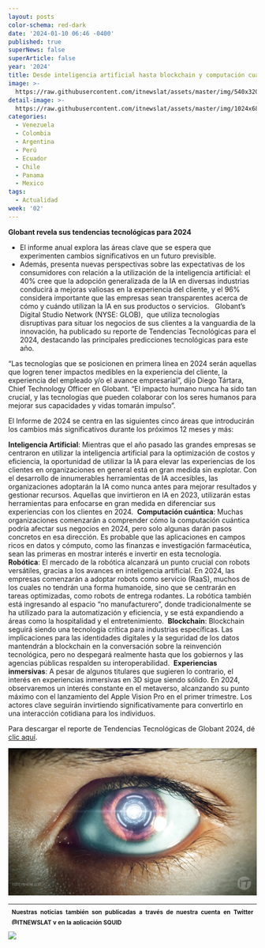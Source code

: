```yaml
---
layout: posts
color-schema: red-dark
date: '2024-01-10 06:46 -0400'
published: true
superNews: false
superArticle: false
year: '2024'
title: Desde inteligencia artificial hasta blockchain y computación cuántica
image: >-
  https://raw.githubusercontent.com/itnewslat/assets/master/img/540x320/Vision-futuro-p.jpg
detail-image: >-
  https://raw.githubusercontent.com/itnewslat/assets/master/img/1024x680/Vision-futuro-g.jpg
categories:
  - Venezuela
  - Colombia
  - Argentina
  - Perú
  - Ecuador
  - Chile
  - Panama
  - Mexico
tags:
  - Actualidad
week: '02'
---
```

**Globant revela sus tendencias tecnológicas para 2024**

- El informe anual explora las áreas clave que se espera que experimenten cambios significativos en un futuro previsible.  
- Además, presenta nuevas perspectivas sobre las expectativas de los consumidores con relación a la utilización de la inteligencia artificial: el 40% cree que la adopción generalizada de la IA en diversas industrias conducirá a mejoras valiosas en la experiencia del cliente, y el 96% considera importante que las empresas sean transparentes acerca de cómo y cuándo utilizan la IA en sus productos o servicios.
 
Globant’s Digital Studio Network (NYSE: GLOB),  que utiliza tecnologías disruptivas para situar los negocios de sus clientes a la vanguardia de la innovación, ha publicado su reporte de Tendencias Tecnológicas para el 2024, destacando las principales predicciones tecnológicas para este año. 

“Las tecnologías que se posicionen en primera línea en 2024 serán aquellas que logren tener impactos medibles en la experiencia del cliente, la experiencia del empleado y/o el avance empresarial”, dijo Diego Tártara, Chief Technology Officer en Globant. “El impacto humano nunca ha sido tan crucial, y las tecnologías que pueden colaborar con los seres humanos para mejorar sus capacidades y vidas tomarán impulso”. 

El Informe de 2024 se centra en las siguientes cinco áreas que introducirán los cambios más significativos durante los próximos 12 meses y más: 

**Inteligencia Artificial**: Mientras que el año pasado las grandes empresas se centraron en utilizar la inteligencia artificial para la optimización de costos y eficiencia, la oportunidad de utilizar la IA para elevar las experiencias de los clientes en organizaciones en general está en gran medida sin explotar. Con el desarrollo de innumerables herramientas de IA accesibles, las organizaciones adoptarán la IA como nunca antes para mejorar resultados y gestionar recursos. Aquellas que invirtieron en IA en 2023, utilizarán estas herramientas para enfocarse en gran medida en diferenciar sus experiencias con los clientes en 2024. 
**Computación cuántica**: Muchas organizaciones comenzarán a comprender cómo la computación cuántica podría afectar sus negocios en 2024, pero solo algunas darán pasos concretos en esa dirección. Es probable que las aplicaciones en campos ricos en datos y cómputo, como las finanzas e investigación farmacéutica, sean las primeras en mostrar interés e invertir en esta tecnología. 
**Robótica**: El mercado de la robótica alcanzará un punto crucial con robots versátiles, gracias a los avances en inteligencia artificial. En 2024, las empresas comenzarán a adoptar robots como servicio (RaaS), muchos de los cuales no tendrán una forma humanoide, sino que se centrarán en tareas optimizadas, como robots de entrega rodantes. La robótica también está ingresando al espacio “no manufacturero”, donde tradicionalmente se ha utilizado para la automatización y eficiencia, y se está expandiendo a áreas como la hospitalidad y el entretenimiento. 
**Blockchain**: Blockchain seguirá siendo una tecnología crítica para industrias específicas. Las implicaciones para las identidades digitales y la seguridad de los datos mantendrán a blockchain en la conversación sobre la reinvención tecnológica, pero no despegará realmente hasta que los gobiernos y las agencias públicas respalden su interoperabilidad. 
**Experiencias inmersivas**: A pesar de algunos titulares que sugieren lo contrario, el interés en experiencias inmersivas en 3D sigue siendo sólido. En 2024, observaremos un interés constante en el metaverso, alcanzando su punto máximo con el lanzamiento del Apple Vision Pro en el primer trimestre. Los actores clave seguirán invirtiendo significativamente para convertirlo en una interacción cotidiana para los individuos. 

Para descargar el reporte de Tendencias Tecnológicas de Globant 2024, dé [clic aquí](https://reports.globant.com/es/trends/tendencias-tecnologicas-2024/?utm_source=pg&utm_medium=org&utm_campaign=a-prs-r-all-bo-prs-cn-techtrends2024-s-pg-me-org-o-trf-bi-nap-f-lik-y-2023-m-12-id-100182-ac-tl-t-techtrends2024landingesp).

![](https://raw.githubusercontent.com/itnewslat/assets/master/img/540x320/Vision-futuro-p.jpg)

<table style="height: 42px;" width="569">
<tbody>
<tr>
<td style="text-align: justify;"><sub><strong>Nuestras noticias también son publicadas a través de nuestra cuenta en Twitter <a href="https://twitter.com/itnewslat?lang=es">@ITNEWSLAT</a> y en la aplicación <a href="https://squidapp.co/en/">SQUID</a></strong></sub></td>
</tr>
</tbody>
</table>

<img src="https://tracker.metricool.com/c3po.jpg?hash=56f88a41e39ab42c063cc51676587a04"/>
